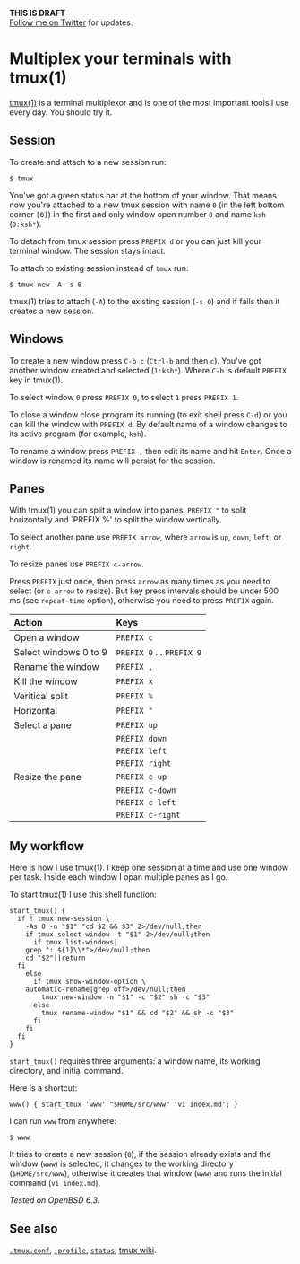 **THIS IS DRAFT**<br>
[Follow me on Twitter](/twitter.html) for updates.

# Multiplex your terminals with tmux(1)

[tmux(1)](https://man.openbsd.org/tmux.1) is a terminal multiplexor and
is one of the most important tools I use every day. You should try it.

## Session

To create and attach to a new session run:

    $ tmux

You've got a green status bar at the bottom of your window. That means
now you're attached to a new tmux session with name `0` (in the left
bottom corner `[0]`) in the first and only window open number `0` and
name `ksh` (`0:ksh*`).

To detach from tmux session press `PREFIX d` or you can just kill your
terminal window. The session stays intact.

To attach to existing session instead of `tmux` run:

    $ tmux new -A -s 0

tmux(1) tries to attach (`-A`) to the existing session (`-s 0`) and if
fails then it creates a new session.

## Windows

To create a new window press `C-b c` (`Ctrl-b` and then `c`). You've got
another window created and selected (`1:ksh*`). Where `C-b` is default
`PREFIX` key in tmux(1).

To select window `0` press `PREFIX 0`, to select `1` press `PREFIX 1`.

To close a window close program its running (to exit shell press `C-d`)
or you can kill the window with `PREFIX d`. By default name of a window
changes to its active program (for example, `ksh`).

To rename a window press `PREFIX ,` then edit its name and hit `Enter`.
Once a window is renamed its name will persist for the session.

## Panes

With tmux(1) you can split a window into panes. `PREFIX "` to split
horizontally and `PREFIX %' to split the window vertically.

To select another pane use `PREFIX arrow`, where `arrow` is `up`,
`down`, `left`, or `right`.

To resize panes use `PREFIX c-arrow`.

Press `PREFIX` just once, then press `arrow` as many times as you need
to select (or `c-arrow` to resize).  But key press intervals should be
under 500 ms (see `repeat-time` option), otherwise you need to press
`PREFIX` again.


Action                | Keys
:--                   | :--
Open a window         | `PREFIX c`
Select windows 0 to 9 | `PREFIX 0` ... `PREFIX 9`
Rename the window     | `PREFIX ,`
Kill the window       | `PREFIX x`
Veritical split       | `PREFIX %`
Horizontal            | `PREFIX "`
Select a pane         | `PREFIX up`
                      | `PREFIX down`
                      | `PREFIX left`
                      | `PREFIX right`
Resize the pane       | `PREFIX c-up`
                      | `PREFIX c-down`
                      | `PREFIX c-left`
                      | `PREFIX c-right`

## My workflow

Here is how I use tmux(1). I keep one session at a time and use one
window per task. Inside each window I opan multiple panes as I go.

To start tmux(1) I use this shell function:

    start_tmux() {
      if ! tmux new-session \
        -As 0 -n "$1" "cd $2 && $3" 2>/dev/null;then
        if tmux select-window -t "$1" 2>/dev/null;then
          if tmux list-windows|
	    grep ": ${1}\\*">/dev/null;then
	    cd "$2"||return
	  fi
        else
          if tmux show-window-option \
	    automatic-rename|grep off>/dev/null;then
            tmux new-window -n "$1" -c "$2" sh -c "$3"
          else
            tmux rename-window "$1" && cd "$2" && sh -c "$3"
          fi
        fi
      fi
    }

`start_tmux()` requires three arguments: a window name, its  working
directory, and initial command.

Here is a shortcut:

    www() { start_tmux 'www' "$HOME/src/www" 'vi index.md'; }

I can run `www` from anywhere:

    $ www

It tries to create a new session (`0`),
if the session already exists and  the window (`www`) is selected,
it changes to the working directory (`$HOME/src/www`), otherwise
it creates that window (`www`) and runs the initial command (`vi index.md`),

_Tested on OpenBSD 6.3._

## See also

[`.tmux.conf`](/openbsd/tmux.conf),
[`.profile`](/openbsd/profile),
[`status`](/openbsd/status),
[tmux wiki](https://github.com/tmux/tmux/wiki).

